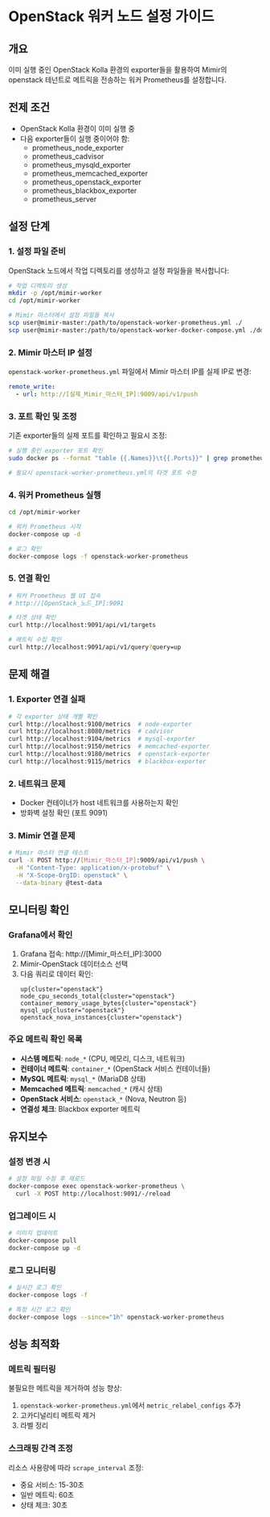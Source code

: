 # OpenStack 워커 노드 설정 가이드

## 개요
이미 실행 중인 OpenStack Kolla 환경의 exporter들을 활용하여 Mimir의 openstack 테넌트로 메트릭을 전송하는 워커 Prometheus를 설정합니다.

## 전제 조건
- OpenStack Kolla 환경이 이미 실행 중
- 다음 exporter들이 실행 중이어야 함:
  - prometheus_node_exporter
  - prometheus_cadvisor  
  - prometheus_mysqld_exporter
  - prometheus_memcached_exporter
  - prometheus_openstack_exporter
  - prometheus_blackbox_exporter
  - prometheus_server

## 설정 단계

### 1. 설정 파일 준비
OpenStack 노드에서 작업 디렉토리를 생성하고 설정 파일들을 복사합니다:

```bash
# 작업 디렉토리 생성
mkdir -p /opt/mimir-worker
cd /opt/mimir-worker

# Mimir 마스터에서 설정 파일들 복사
scp user@mimir-master:/path/to/openstack-worker-prometheus.yml ./
scp user@mimir-master:/path/to/openstack-worker-docker-compose.yml ./docker-compose.yml
```

### 2. Mimir 마스터 IP 설정
`openstack-worker-prometheus.yml` 파일에서 Mimir 마스터 IP를 실제 IP로 변경:

```yaml
remote_write:
  - url: http://[실제_Mimir_마스터_IP]:9009/api/v1/push
```

### 3. 포트 확인 및 조정
기존 exporter들의 실제 포트를 확인하고 필요시 조정:

```bash
# 실행 중인 exporter 포트 확인
sudo docker ps --format "table {{.Names}}\t{{.Ports}}" | grep prometheus

# 필요시 openstack-worker-prometheus.yml의 타겟 포트 수정
```

### 4. 워커 Prometheus 실행

```bash
cd /opt/mimir-worker

# 워커 Prometheus 시작
docker-compose up -d

# 로그 확인
docker-compose logs -f openstack-worker-prometheus
```

### 5. 연결 확인

```bash
# 워커 Prometheus 웹 UI 접속
# http://[OpenStack_노드_IP]:9091

# 타겟 상태 확인
curl http://localhost:9091/api/v1/targets

# 메트릭 수집 확인
curl http://localhost:9091/api/v1/query?query=up
```

## 문제 해결

### 1. Exporter 연결 실패
```bash
# 각 exporter 상태 개별 확인
curl http://localhost:9100/metrics  # node-exporter
curl http://localhost:8080/metrics  # cadvisor
curl http://localhost:9104/metrics  # mysql-exporter
curl http://localhost:9150/metrics  # memcached-exporter
curl http://localhost:9180/metrics  # openstack-exporter
curl http://localhost:9115/metrics  # blackbox-exporter
```

### 2. 네트워크 문제
- Docker 컨테이너가 host 네트워크를 사용하는지 확인
- 방화벽 설정 확인 (포트 9091)

### 3. Mimir 연결 문제
```bash
# Mimir 마스터 연결 테스트
curl -X POST http://[Mimir_마스터_IP]:9009/api/v1/push \
  -H "Content-Type: application/x-protobuf" \
  -H "X-Scope-OrgID: openstack" \
  --data-binary @test-data
```

## 모니터링 확인

### Grafana에서 확인
1. Grafana 접속: http://[Mimir_마스터_IP]:3000
2. Mimir-OpenStack 데이터소스 선택
3. 다음 쿼리로 데이터 확인:
   ```promql
   up{cluster="openstack"}
   node_cpu_seconds_total{cluster="openstack"}
   container_memory_usage_bytes{cluster="openstack"}
   mysql_up{cluster="openstack"}
   openstack_nova_instances{cluster="openstack"}
   ```

### 주요 메트릭 확인 목록
- **시스템 메트릭**: `node_*` (CPU, 메모리, 디스크, 네트워크)
- **컨테이너 메트릭**: `container_*` (OpenStack 서비스 컨테이너들)
- **MySQL 메트릭**: `mysql_*` (MariaDB 상태)
- **Memcached 메트릭**: `memcached_*` (캐시 상태)
- **OpenStack 서비스**: `openstack_*` (Nova, Neutron 등)
- **연결성 체크**: Blackbox exporter 메트릭

## 유지보수

### 설정 변경 시
```bash
# 설정 파일 수정 후 재로드
docker-compose exec openstack-worker-prometheus \
  curl -X POST http://localhost:9091/-/reload
```

### 업그레이드 시
```bash
# 이미지 업데이트
docker-compose pull
docker-compose up -d
```

### 로그 모니터링
```bash
# 실시간 로그 확인
docker-compose logs -f

# 특정 시간 로그 확인
docker-compose logs --since="1h" openstack-worker-prometheus
```

## 성능 최적화

### 메트릭 필터링
불필요한 메트릭을 제거하여 성능 향상:

1. `openstack-worker-prometheus.yml`에서 `metric_relabel_configs` 추가
2. 고카디널리티 메트릭 제거
3. 라벨 정리

### 스크래핑 간격 조정
리소스 사용량에 따라 `scrape_interval` 조정:
- 중요 서비스: 15-30초
- 일반 메트릭: 60초
- 상태 체크: 30초 